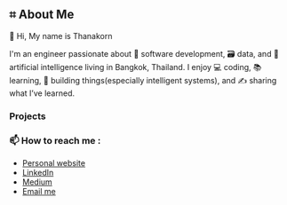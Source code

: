 ## ⌗ About Me

👋 Hi, My name is Thanakorn

I'm an engineer passionate about 📱 software development, 🗃 data, and 🤖 artificial intelligence living in Bangkok, Thailand. I enjoy 💻 coding, 📚 learning, 🔨 building things(especially intelligent systems), and ✍️ sharing what I’ve learned.

### Projects


### 📫 How to reach me : 
- [Personal website](https://thanakornp.com)
- [LinkedIn](https://www.linkedin.com/in/tpanyapiang/)
- [Medium](https://medium.com/@thanakornpanyapiang)
- [Email me](mailto:thanakorn.panyapiang@gmail.com)

